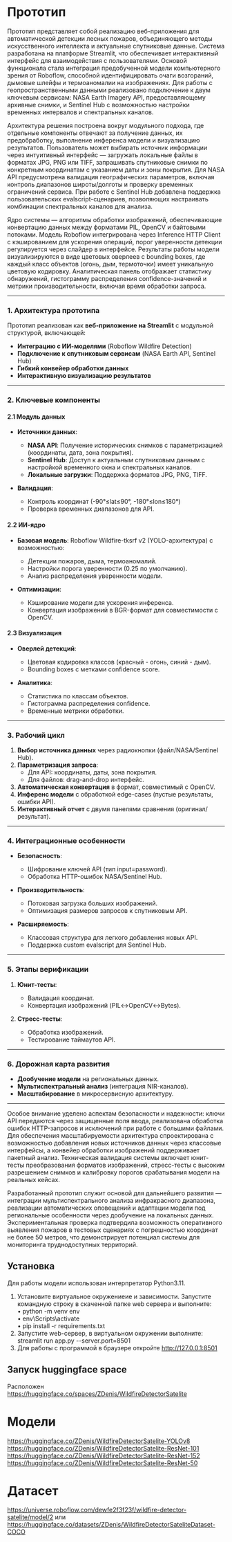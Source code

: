 # Прототип
Прототип представляет собой реализацию веб-приложения для автоматической детекции лесных пожаров, объединяющего методы искусственного интеллекта и актуальные спутниковые данные. Система разработана на платформе Streamlit, что обеспечивает интерактивный интерфейс для взаимодействия с пользователями. Основой функционала стала интеграция предобученной модели компьютерного зрения от Roboflow, способной идентифицировать очаги возгораний, дымовые шлейфы и термоаномалии на изображениях. Для работы с геопространственными данными реализовано подключение к двум ключевым сервисам: NASA Earth Imagery API, предоставляющему архивные снимки, и Sentinel Hub с возможностью настройки временных интервалов и спектральных каналов. 

Архитектура решения построена вокруг модульного подхода, где отдельные компоненты отвечают за получение данных, их предобработку, выполнение инференса модели и визуализацию результатов. Пользователь может выбирать источник информации через интуитивный интерфейс — загружать локальные файлы в форматах JPG, PNG или TIFF, запрашивать спутниковые снимки по конкретным координатам с указанием даты и зоны покрытия. Для NASA API предусмотрена валидация географических параметров, включая контроль диапазонов широты/долготы и проверку временных ограничений сервиса. При работе с Sentinel Hub добавлена поддержка пользовательских evalscript-сценариев, позволяющих настраивать комбинации спектральных каналов для анализа. 

Ядро системы — алгоритмы обработки изображений, обеспечивающие конвертацию данных между форматами PIL, OpenCV и байтовыми потоками. Модель Roboflow интегрирована через Inference HTTP Client с кэшированием для ускорения операций, порог уверенности детекции регулируется через слайдер в интерфейсе. Результаты работы модели визуализируются в виде цветовых оверлеев с bounding boxes, где каждый класс объектов (огонь, дым, термоточки) имеет уникальную цветовую кодировку. Аналитическая панель отображает статистику обнаружений, гистограмму распределения confidence-значений и метрики производительности, включая время обработки запроса. 

---

### **1. Архитектура прототипа**
Прототип реализован как **веб-приложение на Streamlit** с модульной структурой, включающей:
- **Интеграцию с ИИ-моделями** (Roboflow Wildfire Detection)
- **Подключение к спутниковым сервисам** (NASA Earth API, Sentinel Hub)
- **Гибкий конвейер обработки данных**
- **Интерактивную визуализацию результатов**

---

### **2. Ключевые компоненты**

#### **2.1 Модуль данных**
- **Источники данных**:
  - **NASA API**: Получение исторических снимков с параметризацией (координаты, дата, зона покрытия).
  - **Sentinel Hub**: Доступ к актуальным спутниковым данным с настройкой временного окна и спектральных каналов.
  - **Локальные загрузки**: Поддержка форматов JPG, PNG, TIFF.

- **Валидация**:
  - Контроль координат (-90°≤lat≤90°, -180°≤lon≤180°)
  - Проверка временных диапазонов для API.

#### **2.2 ИИ-ядро**
- **Базовая модель**: Roboflow Wildfire-tksrf v2 (YOLO-архитектура) с возможностью:
  - Детекции пожаров, дыма, термоаномалий.
  - Настройки порога уверенности (0.25 по умолчанию).
  - Анализ распределения уверенности модели.

- **Оптимизации**:
  - Кэширование модели для ускорения инференса.
  - Конвертация изображений в BGR-формат для совместимости с OpenCV.

#### **2.3 Визуализация**
- **Оверлей детекций**:
  - Цветовая кодировка классов (красный - огонь, синий - дым).
  - Bounding boxes с метками confidence score.
  
- **Аналитика**:
  - Статистика по классам объектов.
  - Гистограмма распределения confidence.
  - Временные метрики обработки.

---

### **3. Рабочий цикл**
1. **Выбор источника данных** через радиокнопки (файл/NASA/Sentinel Hub).
2. **Параметризация запроса**:
   - Для API: координаты, даты, зона покрытия.
   - Для файлов: drag-and-drop интерфейс.
3. **Автоматическая конвертация** в формат, совместимый с OpenCV.
4. **Инференс модели** с обработкой edge-cases (пустые результаты, ошибки API).
5. **Интерактивный отчет** с двумя панелями сравнения (оригинал/результат).

---

### **4. Интеграционные особенности**
- **Безопасность**:
  - Шифрование ключей API (тип input=password).
  - Обработка HTTP-ошибок NASA/Sentinel Hub.

- **Производительность**:
  - Потоковая загрузка больших изображений.
  - Оптимизация размеров запросов к спутниковым API.

- **Расширяемость**:
  - Классовая структура для легкого добавления новых API.
  - Поддержка custom evalscript для Sentinel Hub.

---

### **5. Этапы верификации**
1. **Юнит-тесты**:
   - Валидация координат.
   - Конвертация изображений (PIL↔OpenCV↔Bytes).

2. **Стресс-тесты**:
   - Обработка изображений.
   - Тестирование таймаутов API.


---

### **6. Дорожная карта развития**
- **Дообучение модели** на региональных данных.
- **Мультиспектральный анализ** (интеграция NIR-каналов).
- **Масштабирование** в микросервисную архитектуру.

---


Особое внимание уделено аспектам безопасности и надежности: ключи API передаются через защищенные поля ввода, реализована обработка ошибок HTTP-запросов и исключений при работе с большими файлами. Для обеспечения масштабируемости архитектура спроектирована с возможностью добавления новых источников данных через классовые интерфейсы, а конвейер обработки изображений поддерживает пакетный анализ. Техническая валидация системы включает юнит-тесты преобразования форматов изображений, стресс-тесты с высоким разрешением снимков и калибровку порогов срабатывания модели на реальных кейсах. 

Разработанный прототип служит основой для дальнейшего развития — интеграции мультиспектрального анализа инфракрасного диапазона, реализации автоматических оповещений и адаптации модели под региональные особенности через дообучение на локальных данных. Экспериментальная проверка подтвердила возможность оперативного выявления пожаров в тестовых сценариях с погрешностью координат не более 50 метров, что демонстрирует потенциал системы для мониторинга труднодоступных территорий.

## Установка

Для работы модели использован интерпретатор Python3.11.

1. Установите виртуальное окружениеие и зависимости. Запустите командную строку в скаченной папке web сервера и выполните:  
• python -m venv env  
• env\Scripts\activate  
• pip install -r requirements.txt  
2. Запустите web-сервер, в виртуальном окружении выполните: streamlit run app.py --server.port=8501
3. Для работы с программой в браузере откройте http://127.0.0.1:8501

## Запуск huggingface space
Расположен https://huggingface.co/spaces/ZDenis/WildfireDetectorSatelite

# Модели
https://huggingface.co/ZDenis/WildfireDetectorSatelite-YOLOv8
https://huggingface.co/ZDenis/WildfireDetectorSatelite-ResNet-101
https://huggingface.co/ZDenis/WildfireDetectorSatelite-ResNet-152
https://huggingface.co/ZDenis/WildfireDetectorSatelite-ResNet-50

# Датасет
https://universe.roboflow.com/dewfe2f3f23f/wildfire-detector-satelite/model/2
или
https://huggingface.co/datasets/ZDenis/WildfireDetectorSateliteDataset-COCO